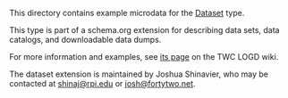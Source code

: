 This directory contains example microdata for the [Dataset](http://logd.tw.rpi.edu/node/11401) type.

This type is part of a schema.org extension for describing data sets, data catalogs, and downloadable data dumps.

For more information and examples, see [its page](http://logd.tw.rpi.edu/schemaorg_dataset_extension) on the TWC LOGD wiki.

The dataset extension is maintained by Joshua Shinavier, who may be contacted at shinaj@rpi.edu or josh@fortytwo.net.

